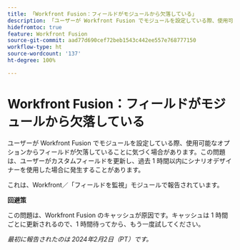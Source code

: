 ```yaml
---
title: 「Workfront Fusion：フィールドがモジュールから欠落している」
description: 「ユーザーが Workfront Fusion でモジュールを設定している際、使用可能なオプションからフィールドが欠落していることに気づく場合があります。この問題は、ユーザーがカスタムフィールドを更新し、過去 1 時間以内にシナリオデザイナーを使用した場合に発生することがあります。」
hidefromtoc: true
feature: Workfront Fusion
source-git-commit: aad77d690cef72beb1543c442ee557e768777150
workflow-type: ht
source-wordcount: '137'
ht-degree: 100%

---
```



# Workfront Fusion：フィールドがモジュールから欠落している

ユーザーが Workfront Fusion でモジュールを設定している際、使用可能なオプションからフィールドが欠落していることに気づく場合があります。この問題は、ユーザーがカスタムフィールドを更新し、過去 1 時間以内にシナリオデザイナーを使用した場合に発生することがあります。

これは、Workfront／「フィールドを監視」モジュールで報告されています。

**回避策**

この問題は、Workfront Fusion のキャッシュが原因です。キャッシュは 1 時間ごとに更新されるので、1 時間待ってから、もう一度試してください。

_最初に報告されたのは 2024年2月2日（PT）です。_
